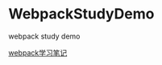 # WebpackStudyDemo
webpack study demo

[webpack学习笔记](http://blog.csdn.net/zhbhun/article/details/47208885)
